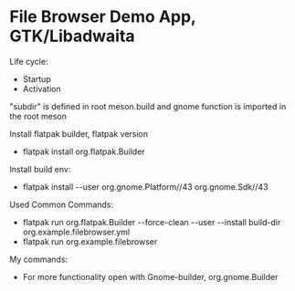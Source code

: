 # File Browser Demo App, GTK/Libadwaita

Life cycle:

- Startup
- Activation

"subdir" is defined in root meson.build
and gnome function is imported in the root meson

Install flatpak builder, flatpak version

- flatpak install org.flatpak.Builder

Install build env:

- flatpak install --user org.gnome.Platform//43 org.gnome.Sdk//43

Used Common Commands:

- flatpak run org.flatpak.Builder --force-clean --user --install build-dir org.example.filebrowser.yml
- flatpak run org.example.filebrowser

My commands:

- For more functionality open with Gnome-builder, org.gnome.Builder
